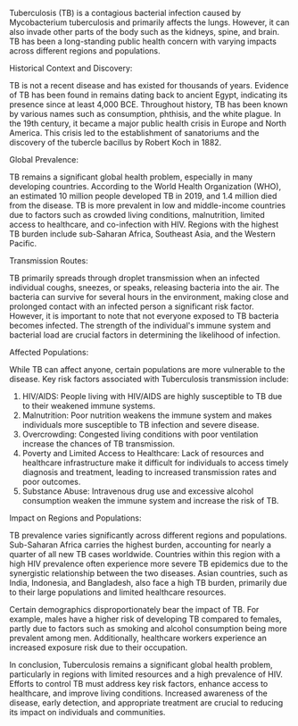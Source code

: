 Tuberculosis (TB) is a contagious bacterial infection caused by Mycobacterium tuberculosis and primarily affects the lungs. However, it can also invade other parts of the body such as the kidneys, spine, and brain. TB has been a long-standing public health concern with varying impacts across different regions and populations.

Historical Context and Discovery:

TB is not a recent disease and has existed for thousands of years. Evidence of TB has been found in remains dating back to ancient Egypt, indicating its presence since at least 4,000 BCE. Throughout history, TB has been known by various names such as consumption, phthisis, and the white plague. In the 19th century, it became a major public health crisis in Europe and North America. This crisis led to the establishment of sanatoriums and the discovery of the tubercle bacillus by Robert Koch in 1882.

Global Prevalence:

TB remains a significant global health problem, especially in many developing countries. According to the World Health Organization (WHO), an estimated 10 million people developed TB in 2019, and 1.4 million died from the disease. TB is more prevalent in low and middle-income countries due to factors such as crowded living conditions, malnutrition, limited access to healthcare, and co-infection with HIV. Regions with the highest TB burden include sub-Saharan Africa, Southeast Asia, and the Western Pacific.

Transmission Routes:

TB primarily spreads through droplet transmission when an infected individual coughs, sneezes, or speaks, releasing bacteria into the air. The bacteria can survive for several hours in the environment, making close and prolonged contact with an infected person a significant risk factor. However, it is important to note that not everyone exposed to TB bacteria becomes infected. The strength of the individual's immune system and bacterial load are crucial factors in determining the likelihood of infection.

Affected Populations:

While TB can affect anyone, certain populations are more vulnerable to the disease. Key risk factors associated with Tuberculosis transmission include:

1. HIV/AIDS: People living with HIV/AIDS are highly susceptible to TB due to their weakened immune systems.
2. Malnutrition: Poor nutrition weakens the immune system and makes individuals more susceptible to TB infection and severe disease.
3. Overcrowding: Congested living conditions with poor ventilation increase the chances of TB transmission.
4. Poverty and Limited Access to Healthcare: Lack of resources and healthcare infrastructure make it difficult for individuals to access timely diagnosis and treatment, leading to increased transmission rates and poor outcomes.
5. Substance Abuse: Intravenous drug use and excessive alcohol consumption weaken the immune system and increase the risk of TB.

Impact on Regions and Populations:

TB prevalence varies significantly across different regions and populations. Sub-Saharan Africa carries the highest burden, accounting for nearly a quarter of all new TB cases worldwide. Countries within this region with a high HIV prevalence often experience more severe TB epidemics due to the synergistic relationship between the two diseases. Asian countries, such as India, Indonesia, and Bangladesh, also face a high TB burden, primarily due to their large populations and limited healthcare resources.

Certain demographics disproportionately bear the impact of TB. For example, males have a higher risk of developing TB compared to females, partly due to factors such as smoking and alcohol consumption being more prevalent among men. Additionally, healthcare workers experience an increased exposure risk due to their occupation.

In conclusion, Tuberculosis remains a significant global health problem, particularly in regions with limited resources and a high prevalence of HIV. Efforts to control TB must address key risk factors, enhance access to healthcare, and improve living conditions. Increased awareness of the disease, early detection, and appropriate treatment are crucial to reducing its impact on individuals and communities.